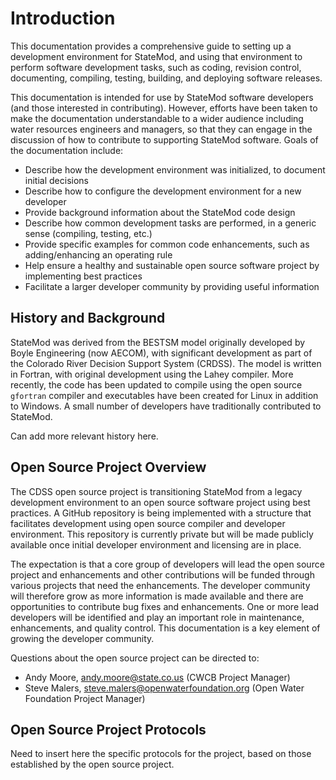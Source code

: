 # Introduction

This documentation provides a comprehensive guide to setting up a development environment for StateMod,
and using that environment to perform software development tasks, such as coding, revision control, documenting,
compiling, testing, building, and deploying software releases.

This documentation is intended for use by StateMod software developers (and those interested in contributing).
However, efforts have been taken to make the documentation understandable to a wider audience including
water resources engineers and managers,
so that they can engage in the discussion of how to contribute to supporting StateMod software.  Goals of the
documentation include:

* Describe how the development environment was initialized, to document initial decisions
* Describe how to configure the development environment for a new developer
* Provide background information about the StateMod code design
* Describe how common development tasks are performed, in a generic sense (compiling, testing, etc.)
* Provide specific examples for common code enhancements, such as adding/enhancing an operating rule
* Help ensure a healthy and sustainable open source software project by implementing best practices
* Facilitate a larger developer community by providing useful information

## History and Background

StateMod was derived from the BESTSM model originally developed by Boyle Engineering (now AECOM),
with significant development as part of the Colorado River Decision Support System (CRDSS).
The model is written in Fortran, with original development using the Lahey compiler.
More recently, the code has been updated to compile using the open source `gfortran` compiler
and executables have been created for Linux in addition to Windows.
A small number of developers have traditionally contributed to StateMod.

Can add more relevant history here.

## Open Source Project Overview

The CDSS open source project is transitioning StateMod from a legacy development environment to
an open source software project using best practices.  A GitHub repository is being implemented with a
structure that facilitates development using open source compiler and developer environment.
This repository is currently private but will be made publicly available once initial
developer environment and licensing are in place.

The expectation is that a core group of developers will lead the open source project and
enhancements and other contributions will be funded through various projects that need the enhancements.
The developer community will therefore grow as more information is made available and there
are opportunities to contribute bug fixes and enhancements.
One or more lead developers will be identified and play an important role in maintenance, enhancements, and quality control.
This documentation is a key element of growing the developer community.

Questions about the open source project can be directed to:

* Andy Moore, andy.moore@state.co.us (CWCB Project Manager)
* Steve Malers, steve.malers@openwaterfoundation.org (Open Water Foundation Project Manager)

## Open Source Project Protocols

Need to insert here the specific protocols for the project, based on those established by the open source project.
